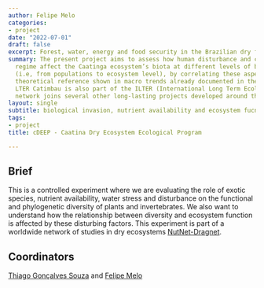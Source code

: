 ```yaml
---
author: Felipe Melo
categories:
- project
date: "2022-07-01"
draft: false
excerpt: Forest, water, energy and food security in the Brazilian dry forests
summary: The present project aims to assess how human disturbance and changes in rainfall
  regime affect the Caatinga ecosystem’s biota at different levels of biological organization
  (i.e, from populations to ecosystem level), by correlating these aspects with the
  theoretical reference shown in macro trends already documented in the tropics. The
  LTER Catimbau is also part of the ILTER (International Long Term Ecological Research)
  network joins several other long-lasting projects developed around the world.
layout: single
subtitle: biological invasion, nutrient availability and ecosystem fucntion in the Caatinga
tags:
- project
title: cDEEP - Caatina Dry Ecosystem Ecological Program

---
```


## Brief

This is a controlled experiment where we are evaluating the role of exotic species, nutrient availability, water stress and disturbance on the functional and phylogenetic diversity of plants and invertebrates. We also want to understand how the relationship between diversity and ecosystem function is affected by these disturbing factors. This experiment is part of a worldwide network of studies in dry ecosystems [NutNet-Dragnet](https://nutnet.org/dragnet). 


## Coordinators

[Thiago Gonçalves Souza](https://scholar.google.com.br/citations?hl=pt-BR&user=TjaP2l8AAAAJ) and [Felipe Melo](https://scholar.google.com.br/citations?user=ytoqEukAAAAJ&hl=pt-BR)  